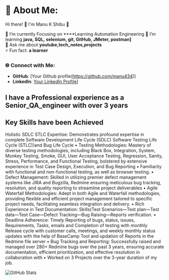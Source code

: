 # 💫 About Me:
Hi there! 👋 I'm Manu K Shibu 🌟

🔭 I’m currently Focusing on ****Learning Automation Engineering 
🌱 I’m learning **java, SQL, selenium, git, GitHub, JMeter, postman]**  
💬 Ask me about **youtube,tech_notes,projects**  
⚡ Fun fact: **a learner**

### 🌐 Connect with Me:
- **GitHub**: [Your Github profile(https://github.com/manu434)]
- **LinkedIn**: [Your LinkedIn Profile](https://www.linkedin.com/in/manukshibu/)]

## I have a Professional experience as a Senior_QA_engineer with over 3 years
## Key Skills have been Achieved
Holistic SDLC STLC Expertise: Demonstrates profound expertise in complete Software Development Life
Cycle (SDLC) Software Testing Life Cycle (STLC))and Bug Life Cycle
• Testing Methodologies: Mastery of diverse testing methodologies, including Black Box, Integration, System, Monkey
Testing, Smoke, GUI, User Acceptance Testing, Regression, Sanity, Stress, Performance, and Functional Testing,
bolstered by extensive experience in Test Case Design, Execution, and Bug Reporting
• Familiarity with functional and non-functional testing, as well as browser testing.
• Defect Management: Skilled in utilizing premier defect management systems like JIRA and Bugzilla, Redmine ensuring
meticulous bug tracking, resolution, and quality reporting to streamline project deliverables
• Agile Waterfall Methodologies: Adept in both Agile and Waterfall methodologies, providing flexible and
efficient project management tailored to specific project needs, facilitating seamless integration and delivery.
• Rich Experience in Test Documentation: Skills(Test Scenarios—Test plan—Test data—Test Case—Defect
Tracking—Bug Raising—Reports verification.
• Deadline Adherence: Timely Reporting of bugs, status, issues, Requirements, Tasks, emails and Completion of
testing with monthly Release cycle with customer calls, meetings, and weekly monthly status updates with the help
of BaseCamp Tool and updation of Reports in the Redmine file server
• Bug Tracking and Reporting: Successfully raised and managed over 280+ Redmine bugs over the past 3 years,
ensuring accurate documentation, efficient prioritization, and effective resolution in collaboration with
• Worked on 3 Projects over the 3-year duration of my job.

![GitHub Stats](https://github-readme-stats.vercel.app/api?username=manu123&show_icons=true&theme=radical)

